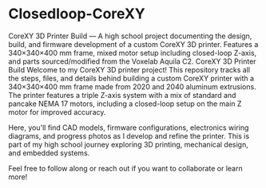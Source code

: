 # Closedloop-CoreXY
CoreXY 3D Printer Build — A high school project documenting the design, build, and firmware development of a custom CoreXY 3D printer. Features a 340×340×400 mm frame, mixed motor setup including closed-loop Z-axis, and parts sourced/modified from the Voxelab Aquila C2.
CoreXY 3D Printer Build
Welcome to my CoreXY 3D printer project! This repository tracks all the steps, files, and details behind building a custom CoreXY printer with a 340×340×400 mm frame made from 2020 and 2040 aluminum extrusions. The printer features a triple Z-axis system with a mix of standard and pancake NEMA 17 motors, including a closed-loop setup on the main Z motor for improved accuracy.

Here, you'll find CAD models, firmware configurations, electronics wiring diagrams, and progress photos as I develop and refine the printer. This is part of my high school journey exploring 3D printing, mechanical design, and embedded systems.

Feel free to follow along or reach out if you want to collaborate or learn more!
